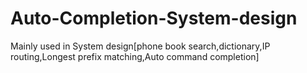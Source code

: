 # Auto-Completion-System-design
Mainly used in System design[phone book search,dictionary,IP routing,Longest prefix matching,Auto command completion]
